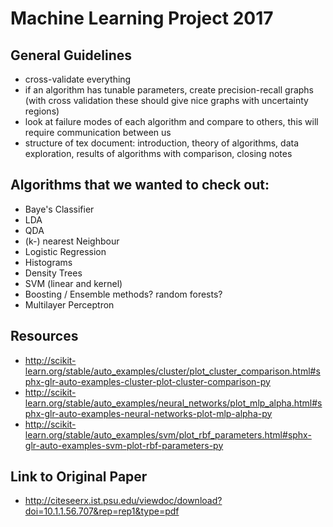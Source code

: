 # Machine Learning Project 2017
## General Guidelines

- cross-validate everything
- if an algorithm has tunable parameters, create precision-recall graphs (with cross validation these should give nice graphs with uncertainty regions)
- look at failure modes of each algorithm and compare to others, this will require communication between us
- structure of tex document:
introduction, theory of algorithms, data exploration, results of algorithms with comparison, closing notes

## Algorithms that we wanted to check out:

- Baye's Classifier
- LDA
- QDA
- (k-) nearest Neighbour
- Logistic Regression
- Histograms
- Density Trees
- SVM (linear and kernel)
- Boosting / Ensemble methods? random forests?
- Multilayer Perceptron

## Resources

- http://scikit-learn.org/stable/auto_examples/cluster/plot_cluster_comparison.html#sphx-glr-auto-examples-cluster-plot-cluster-comparison-py
- http://scikit-learn.org/stable/auto_examples/neural_networks/plot_mlp_alpha.html#sphx-glr-auto-examples-neural-networks-plot-mlp-alpha-py
- http://scikit-learn.org/stable/auto_examples/svm/plot_rbf_parameters.html#sphx-glr-auto-examples-svm-plot-rbf-parameters-py


## Link to Original Paper

- http://citeseerx.ist.psu.edu/viewdoc/download?doi=10.1.1.56.707&rep=rep1&type=pdf
